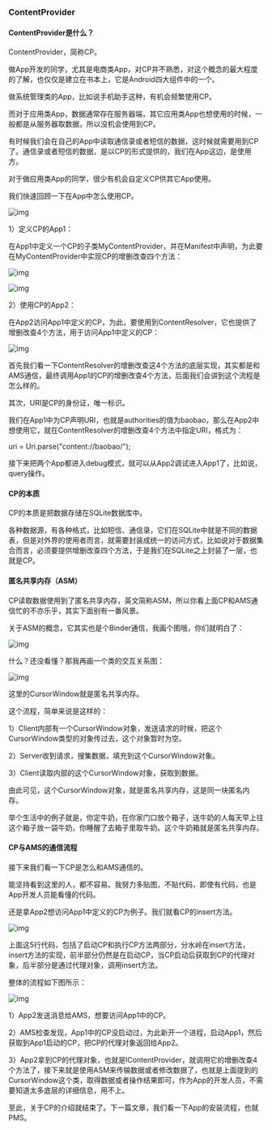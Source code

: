 ### ContentProvider

#### ContentProvider是什么？

ContentProvider，简称CP。

做App开发的同学，尤其是电商类App，对CP并不熟悉，对这个概念的最大程度的了解，也仅仅是建立在书本上，它是Android四大组件中的一个。

做系统管理类的App，比如说手机助手这种，有机会频繁使用CP。

而对于应用类App，数据通常存在服务器端，其它应用类App也想使用的时候，一般都是从服务器取数据，所以没机会使用到CP。

有时候我们会在自己的App中读取通信录或者短信的数据，这时候就需要用到CP了。通信录或者短信的数据，是以CP的形式提供的，我们在App这边，是使用方。

对于做应用类App的同学，很少有机会自定义CP供其它App使用。

我们快速回顾一下在App中怎么使用CP。

![img](http://images2015.cnblogs.com/blog/13430/201705/13430-20170526222000935-1998749550.png)

1）定义CP的App1：

在App1中定义一个CP的子类MyContentProvider，并在Manifest中声明，为此要在MyContentProvider中实现CP的增删改查四个方法：

![img](http://images2015.cnblogs.com/blog/13430/201705/13430-20170526222020138-495218737.png)

![img](http://images2015.cnblogs.com/blog/13430/201705/13430-20170526222029575-1530590653.png)

2）使用CP的App2：

在App2访问App1中定义的CP，为此，要使用到ContentResolver，它也提供了增删改查4个方法，用于访问App1中定义的CP：

![img](http://images2015.cnblogs.com/blog/13430/201705/13430-20170526222040325-1806998309.png)

首先我们看一下ContentResolver的增删改查这4个方法的底层实现，其实都是和AMS通信，最终调用App1的CP的增删改查4个方法，后面我们会讲到这个流程是怎么样的。

其次，URI是CP的身份证，唯一标识。

我们在App1中为CP声明URI，也就是authorities的值为baobao，那么在App2中想使用它，就在ContentResolver的增删改查4个方法中指定URI，格式为：

uri = Uri.parse("content://baobao/");

接下来把两个App都进入debug模式，就可以从App2调试进入App1了，比如说，query操作。

#### CP的本质

CP的本质是把数据存储在SQLite数据库中。

各种数据源，有各种格式，比如短信、通信录，它们在SQLite中就是不同的数据表，但是对外界的使用者而言，就需要封装成统一的访问方式，比如说对于数据集合而言，必须要提供增删改查四个方法，于是我们在SQLite之上封装了一层，也就是CP。

#### 匿名共享内存（ASM）

CP读取数据使用到了匿名共享内存，英文简称ASM，所以你看上面CP和AMS通信忙的不亦乐乎，其实下面别有一番风景。

关于ASM的概念，它其实也是个Binder通信，我画个图哦，你们就明白了：

![img](http://images2015.cnblogs.com/blog/13430/201705/13430-20170526222051654-2107606435.png)

什么？还没看懂？那我再画一个类的交互关系图：

![img](http://images2015.cnblogs.com/blog/13430/201705/13430-20170526222101591-2145340358.png)

这里的CursorWindow就是匿名共享内存。

这个流程，简单来说是这样的：

1）Client内部有一个CursorWindow对象，发送请求的时候，把这个CursorWindow类型的对象传过去，这个对象暂时为空。

2）Server收到请求，搜集数据，填充到这个CursorWindow对象。

3）Client读取内部的这个CursorWindow对象，获取到数据。

由此可见，这个CursorWindow对象，就是匿名共享内存，这是同一块匿名内存。   

举个生活中的例子就是，你定牛奶，在你家门口放个箱子，送牛奶的人每天早上往这个箱子放一袋牛奶，你睡醒了去箱子里取牛奶。这个牛奶箱就是匿名共享内存。

#### CP与AMS的通信流程

接下来我们看一下CP是怎么和AMS通信的。

能坚持看到这里的人，都不容易。我努力多贴图，不贴代码，即使有代码，也是App开发人员能看懂的代码。

还是拿App2想访问App1中定义的CP为例子。我们就看CP的insert方法。

![img](http://images2015.cnblogs.com/blog/13430/201705/13430-20170526222112216-35003614.png)

上面这5行代码，包括了启动CP和执行CP方法两部分，分水岭在insert方法，insert方法的实现，前半部分仍然是在启动CP，当CP启动后获取到CP的代理对象，后半部分是通过代理对象，调用insert方法。

整体的流程如下图所示：

![img](http://images2015.cnblogs.com/blog/13430/201705/13430-20170526222122529-365974622.png)

1）App2发送消息给AMS，想要访问App1中的CP。

2）AMS检查发现，App1中的CP没启动过，为此新开一个进程，启动App1，然后获取到App1启动的CP，把CP的代理对象返回给App2。

3）App2拿到CP的代理对象，也就是IContentProvider，就调用它的增删改查4个方法了，接下来就是使用ASM来传输数据或者修改数据了，也就是上面提到的CursorWindow这个类，取得数据或者操作结果即可，作为App的开发人员，不需要知道太多底层的详细信息，用不上。

至此，关于CP的介绍就结束了。下一篇文章，我们看一下App的安装流程，也就PMS。